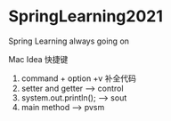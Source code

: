 # SpringLearning2021
Spring Learning always going on

Mac Idea 快捷键
1. command + option +v 补全代码
2. setter and getter --> control
3. system.out.println(); --> sout
4. main method --> pvsm 